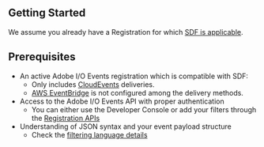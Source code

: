 ## Getting Started

We assume you already have a Registration for which [SDF is applicable](#prerequisites).

## Prerequisites

- An active Adobe I/O Events registration which is compatible with SDF:
  - Only includes [CloudEvents](https://cloudevents.io) deliveries.
  - [AWS EventBridge](/src/pages/guides/amazon-eventbridge/index.md) is not configured among the delivery methods.
- Access to the Adobe I/O Events API with proper authentication
  - You can either use the Developer Console or add your filters through the [Registration APIs](/src/pages/guides/api/registration-api.md)
- Understanding of JSON syntax and your event payload structure
  - Check the [filtering language details](dsl.md)